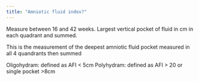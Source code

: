 ```yaml
---
title: "Amniotic fluid index?"
---
```

Measure between 16 and 42 weeks. Largest vertical pocket of fluid in cm in each quadrant and summed.

This is the measurement of the deepest amniotic fluid pocket measured in all 4 quandrants then summed

Oligohydram: defined as AFI &lt; 5cm
Polyhydram: defined as AFI &gt; 20 or single pocket &gt;8cm

